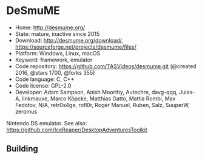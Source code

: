 # DeSmuME

- Home: http://desmume.org/
- State: mature, inactive since 2015
- Download: http://desmume.org/download/, https://sourceforge.net/projects/desmume/files/
- Platform: Windows, Linux, macOS
- Keyword: framework, emulator
- Code repository: https://github.com/TASVideos/desmume.git (@created 2016, @stars 1700, @forks 355)
- Code language: C, C++
- Code license: GPL-2.0
- Developer: Adam Sampson, Anish Moorthy, Autechre, davg-qqq, Jules-A, linkmauve, Marco Köpcke, Matthias Gatto, Mattia Rombi, Max Fedotov, N/A, retr0s4ge, rofl0r, Roger Manuel, Ruben, Salz, SuuperW, zeromus

Nintendo DS emulator.
See also: https://github.com/IceReaper/DesktopAdventuresToolkit

## Building
